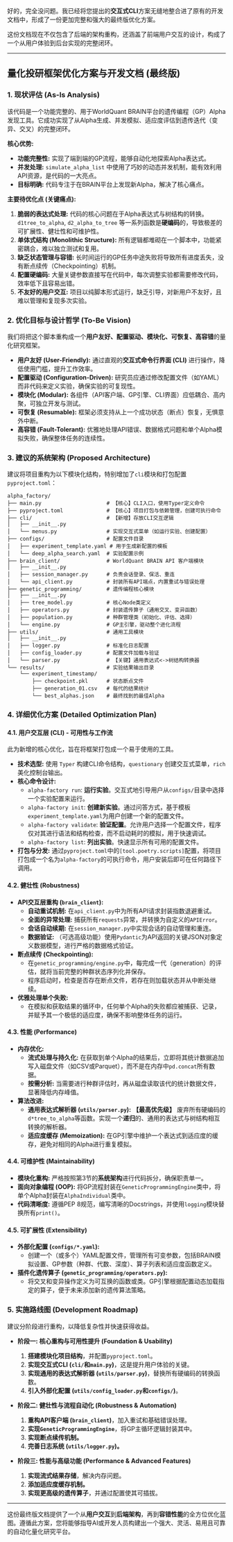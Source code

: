 好的，完全没问题。我已经将您提出的**交互式CLI**方案无缝地整合进了原有的开发文档中，形成了一份更加完整和强大的最终版优化方案。

这份文档现在不仅包含了后端的架构重构，还涵盖了前端用户交互的设计，构成了一个从用户体验到后台实现的完整闭环。

---

## **量化投研框架优化方案与开发文档 (最终版)**

### **1. 现状评估 (As-Is Analysis)**

该代码是一个功能完整的、用于WorldQuant BRAIN平台的遗传编程（GP）Alpha发现工具。它成功实现了从Alpha生成、并发模拟、适应度评估到遗传迭代（变异、交叉）的完整闭环。

**核心优势:**

*   **功能完整性:** 实现了端到端的GP流程，能够自动化地探索Alpha表达式。
*   **并发处理:** `simulate_alpha_list` 中使用了巧妙的动态并发机制，能有效利用API资源，是代码的一大亮点。
*   **目标明确:** 代码专注于在BRAIN平台上发现新Alpha，解决了核心痛点。

**主要待优化点 (关键痛点):**

1.  **脆弱的表达式处理:** 代码的核心问题在于Alpha表达式与树结构的转换。`d1tree_to_alpha`, `d2_alpha_to_tree` 等一系列函数是**硬编码**的，导致极差的可扩展性、健壮性和可维护性。
2.  **单体式结构 (Monolithic Structure):** 所有逻辑都堆砌在一个脚本中，功能紧密耦合，难以独立测试和复用。
3.  **缺乏状态管理与容错:** 长时间运行的GP任务中途失败将导致所有进度丢失，没有断点续传（Checkpointing）机制。
4.  **配置硬编码:** 大量关键参数直接写在代码中，每次调整实验都需要修改代码，效率低下且容易出错。
5.  **不友好的用户交互:** 项目以纯脚本形式运行，缺乏引导，对新用户不友好，且难以管理和复现多次实验。

### **2. 优化目标与设计哲学 (To-Be Vision)**

我们将把这个脚本重构成一个**用户友好、配置驱动、模块化、可恢复、高容错**的量化研究框架。

*   **用户友好 (User-Friendly):** 通过直观的**交互式命令行界面 (CLI)** 进行操作，降低使用门槛，提升工作效率。
*   **配置驱动 (Configuration-Driven):** 研究员应通过修改配置文件（如YAML）而非代码来定义实验，确保实验的可复现性。
*   **模块化 (Modular):** 各组件（API客户端、GP引擎、CLI界面）应低耦合、高内聚，可独立开发与测试。
*   **可恢复 (Resumable):** 框架必须支持从上一个成功状态（断点）恢复，无惧意外中断。
*   **高容错 (Fault-Tolerant):** 优雅地处理API错误、数据格式问题和单个Alpha模拟失败，确保整体任务的连续性。

### **3. 建议的系统架构 (Proposed Architecture)**

建议将项目重构为以下模块化结构，特别增加了`cli`模块和打包配置`pyproject.toml`：

```
alpha_factory/
├── main.py                     # 【核心】CLI入口，使用Typer定义命令
├── pyproject.toml              # 【核心】项目打包与依赖管理，创建可执行命令
├── cli/                        # 【新增】存放CLI交互逻辑
│   ├── __init__.py
│   └── menus.py                # 实现交互式菜单（如运行实验、创建配置）
├── configs/                    # 配置文件目录
│   ├── experiment_template.yaml # 用于生成新配置的模板
│   └── deep_alpha_search.yaml  # 实验配置示例
├── brain_client/               # WorldQuant BRAIN API 客户端模块
│   ├── __init__.py
│   ├── session_manager.py      # 负责会话登录、保活、重连
│   └── api_client.py           # 封装所有API端点，内置重试与错误处理
├── genetic_programming/        # 遗传编程核心模块
│   ├── __init__.py
│   ├── tree_model.py           # 核心Node类定义
│   ├── operators.py            # 封装遗传算子（通用交叉、变异函数）
│   ├── population.py           # 种群管理类（初始化、评估、选择）
│   └── engine.py               # GP主引擎，驱动整个进化流程
├── utils/                      # 通用工具模块
│   ├── __init__.py
│   ├── logger.py               # 标准化日志配置
│   ├── config_loader.py        # 配置文件加载与验证
│   └── parser.py               # 【关键】通用表达式<->树结构转换器
└── results/                    # 实验结果输出目录
    └── experiment_timestamp/
        ├── checkpoint.pkl      # 状态断点文件
        ├── generation_01.csv   # 每代的结果统计
        └── best_alphas.json    # 最终找到的最佳Alpha
```

### **4. 详细优化方案 (Detailed Optimization Plan)**

#### **4.1. 用户交互层 (CLI) - 可用性与工作流**

此为新增的核心优化，旨在将框架打包成一个易于使用的工具。

*   **技术选型:** 使用 `Typer` 构建CLI命令结构，`questionary` 创建交互式菜单，`rich` 美化控制台输出。
*   **核心命令设计:**
    *   `alpha-factory run`: **运行实验**。交互式地引导用户从`configs/`目录中选择一个实验配置来运行。
    *   `alpha-factory init`: **创建新实验**。通过问答方式，基于模板`experiment_template.yaml`为用户创建一个新的配置文件。
    *   `alpha-factory validate`: **验证配置**。允许用户选择一个配置文件，程序仅对其进行语法和结构检查，而不启动耗时的模拟，用于快速调试。
    *   `alpha-factory list`: **列出实验**。快速显示所有可用的配置文件。
*   **打包与分发:** 通过`pyproject.toml`中的`[tool.poetry.scripts]`配置，将项目打包成一个名为`alpha-factory`的可执行命令，用户安装后即可在任何路径下调用。

#### **4.2. 健壮性 (Robustness)**

*   **API交互层重构 (`brain_client`):**
    *   **自动重试机制:** 在`api_client.py`中为所有API请求封装指数退避重试。
    *   **全面的异常处理:** 捕获所有`requests`异常，并转换为自定义的`APIError`。
    *   **会话自动续期:** 在`session_manager.py`中实现会话的自动管理和重连。
    *   **数据验证:** （可选高级功能）使用`Pydantic`为API返回的关键JSON对象定义数据模型，进行严格的数据格式验证。
*   **断点续传 (Checkpointing):**
    *   在`genetic_programming/engine.py`中，每完成一代（generation）的评估，就将当前完整的种群状态序列化并保存。
    *   程序启动时，检查是否存在断点文件，若存在则加载状态并从中断处继续。
*   **优雅处理单个失败:**
    *   在模拟和获取结果的循环中，任何单个Alpha的失败都应被捕获、记录，并赋予其一个极低的适应度，确保不影响整体任务的运行。

#### **4.3. 性能 (Performance)**

*   **内存优化:**
    *   **流式处理与持久化:** 在获取到单个Alpha的结果后，立即将其统计数据追加写入磁盘文件（如CSV或Parquet），而不是在内存中`pd.concat`所有数据。
    *   **按需分析:** 当需要进行种群评估时，再从磁盘读取该代的统计数据文件，显著降低内存峰值。
*   **算法改进:**
    *   **通用表达式解析器 (`utils/parser.py`):** **【最高优先级】** 废弃所有硬编码的`d*tree_to_alpha`等函数。实现一个**递归**的、通用的表达式与树结构相互转换的解析器。
    *   **适应度缓存 (Memoization):** 在GP引擎中维护一个表达式到适应度的缓存，避免对相同的Alpha进行重复模拟。

#### **4.4. 可维护性 (Maintainability)**

*   **模块化重构:** 严格按照第3节的**系统架构**进行代码拆分，确保职责单一。
*   **面向对象编程 (OOP):** 将GP流程封装在`GeneticProgrammingEngine`类中，将单个Alpha封装在`AlphaIndividual`类中。
*   **代码清晰度:** 遵循PEP 8规范，编写清晰的Docstrings，并使用`logging`模块替换所有`print()`。

#### **4.5. 可扩展性 (Extensibility)**

*   **外部化配置 (`configs/*.yaml`):**
    *   创建一个（或多个）YAML配置文件，管理所有可变参数，包括BRAIN模拟设置、GP参数（种群、代数、深度）、算子列表和适应度函数定义。
*   **插件化遗传算子 (`genetic_programming/operators.py`):**
    *   将交叉和变异操作定义为可互换的函数或类。GP引擎根据配置动态加载指定的算子，便于未来添加新的遗传算法策略。

### **5. 实施路线图 (Development Roadmap)**

建议分阶段进行重构，以降低复杂性并快速获得收益。

*   **阶段一: 核心重构与可用性提升 (Foundation & Usability)**
    1.  **搭建模块化项目结构**，并配置`pyproject.toml`。
    2.  **实现交互式CLI (`cli/`和`main.py`)**，这是提升用户体验的关键。
    3.  **实现通用的表达式解析器 (`utils/parser.py`)**，替换所有硬编码的转换函数。
    4.  **引入外部化配置 (`utils/config_loader.py`和`configs/`)**。

*   **阶段二: 健壮性与流程自动化 (Robustness & Automation)**
    1.  **重构API客户端 (`brain_client`)**，加入重试和基础错误处理。
    2.  **实现`GeneticProgrammingEngine`**，将GP主循环逻辑封装其中。
    3.  **实现断点续传机制。**
    4.  **完善日志系统 (`utils/logger.py`)。**

*   **阶段三: 性能与高级功能 (Performance & Advanced Features)**
    1.  **实现流式结果存储**，解决内存问题。
    2.  **添加适应度缓存机制。**
    3.  **实现更高级的遗传算子**，并通过配置使其可插拔。

---

这份最终版文档提供了一个从**用户交互**到**后端架构**，再到**容错性能**的全方位优化蓝图。遵循此方案，您将能够指导AI或开发人员构建出一个强大、灵活、易用且可靠的自动化量化研究平台。
